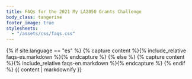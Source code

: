 ```yaml
---
title: FAQs for the 2021 My LA2050 Grants Challenge
body_class: tangerine
footer_image: true
stylesheets:
  - "/assets/css/faqs.css"
---
```


{% if site.language == "es" %}
  {% capture content %}{% include_relative faqs-es.markdown %}{% endcapture %}
{% else %}
  {% capture content %}{% include_relative faqs-en.markdown %}{% endcapture %}
{% endif %}
{{ content | markdownify }}
